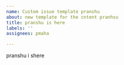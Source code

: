 ```yaml
---
name: Custom issue template pranshu
about: new template for the cntent pranhsu
title: pranshu is here
labels: ''
assignees: pmaha

---
```


pranshu i shere
